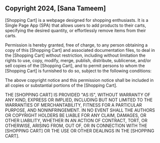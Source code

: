 ## Copyright 2024, [Sana Tameem]

[Shopping Cart] is a webpage designed for shopping enthusiasts. It is a Single Page App (SPA) that allows users to add products to their carts, specifying the desired quantity, or effortlessly remove items from their carts.

Permission is hereby granted, free of charge, to any person obtaining a copy of this [Shopping Cart] and associated documentation files, to deal in the [Shopping Cart] without restriction, including without limitation the rights to use, copy, modify, merge, publish, distribute, sublicense, and/or sell copies of the [Shopping Cart], and to permit persons to whom the [Shopping Cart] is furnished to do so, subject to the following conditions:

The above copyright notice and this permission notice shall be included in all copies or substantial portions of the [Shopping Cart].

THE [SHOPPING CART] IS PROVIDED "AS IS", WITHOUT WARRANTY OF ANY KIND, EXPRESS OR IMPLIED, INCLUDING BUT NOT LIMITED TO THE WARRANTIES OF MERCHANTABILITY, FITNESS FOR A PARTICULAR PURPOSE, AND NONINFRINGEMENT. IN NO EVENT SHALL THE AUTHORS OR COPYRIGHT HOLDERS BE LIABLE FOR ANY CLAIM, DAMAGES, OR OTHER LIABILITY, WHETHER IN AN ACTION OF CONTRACT, TORT, OR OTHERWISE, ARISING FROM, OUT OF, OR IN CONNECTION WITH THE [SHOPPING CART] OR THE USE OR OTHER DEALINGS IN THE [SHOPPING CART].